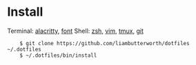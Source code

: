 # Install

Terminal: [alacritty](https://github.com/jwilm/alacritty), [font](https://github.com/adobe-fonts/source-code-pro)
Shell:  [zsh](https://github.com/zsh-users/zsh), [vim](https://github.com/vim/vim), [tmux](https://github.com/tmux/tmux), [git](https://github.com/git/git)

```
    $ git clone https://github.com/liambutterworth/dotfiles ~/.dotfiles
    $ ~/.dotfiles/bin/install
```
